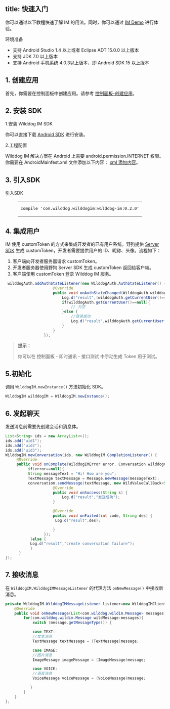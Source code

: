 
title: 快速入门
---

你可以通过以下教程快速了解 IM 的用法。同时，你可以通过 [IM Demo](https://github.com/WildDogTeam/demo-android-wilddogim) 进行体验。

<div class="env">
    <p class="env-title">环境准备</p>
    <ul>
        <li>支持 Android Studio 1.4 以上或者 Eclipse ADT 15.0.0 以上版本</li>
        <li>支持 JDK 7.0 以上版本</li>
        <li>支持 Android 手机系统 4.0.3以上版本，即 Android SDK 15 以上版本</li>
    </ul>
</div>

## 1. 创建应用

首先，你需要在控制面板中创建应用。请参考 [控制面板-创建应用](/console/creat.html)。

## 2. 安装 SDK

1.安装 Wilddog IM SDK

你可以直接下载 <a href='#' class='im-android-download' target="_blank">Android SDK</a> 进行安装。

2.工程配置

Wilddog IM 解决方案在 Android 上需要 android.permission.INTERNET 权限。你需要在 AndroidMainfest.xml 文件添加以下内容：
[xml 添加内容](https://cdn.wilddog.com/docs/android/android-xml.html)。


## 3. 引入SDK

引入SDK

<figure class="highlight java"><table><tbody><tr><td class="code"><pre><div class="line">compile <span class="string">'com.wilddog.wilddogim:wilddog-im:0.2.0'</span></div></pre></td></tr></tbody></table></figure>


## 4. 集成用户

IM 使用 customToken 的方式来集成开发者的已有用户系统。野狗提供 [Server SDK](/guide/auth/server/server.html) 生成 customToken，开发者需要提供用户的 ID、昵称、头像。流程如下：
1. 客户端向开发者服务器请求 customToken。
2. 开发者服务器使用野狗 Server SDK 生成 customToken 返回给客户端。
3. 客户端使用 customToken 登录 Wilddog IM 服务。

```java
 wilddogAuth.addAuthStateListener(new WilddogAuth.AuthStateListener() {
                     @Override
                     public void onAuthStateChanged(WilddogAuth wilddogAuth) {
                         Log.d("result",(wilddogAuth.getCurrentUser()==null)+"");
                         if(wilddogAuth.getCurrentUser()==null){
                             // 为空
                         }else {
                             //登录成功
                             Log.d("result",wilddogAuth.getCurrentUser().getUid());
                         }
                     }
                 });

```
<blockquote class="notice">
  <p><strong>提示：</strong></p>
  你可以在 控制面板 - 即时通讯 - 接口测试 中手动生成 Token 用于测试。
</blockquote> 

## 5.初始化

调用 `WilddogIM.newInstance()` 方法初始化 SDK。

```java
WilddogIM wilddogIM = WilddogIM.newInstance();
```

## 6. 发起聊天

发送消息前需要先创建会话和消息体。
```java
List<String> ids = new ArrayList<>();
ids.add("uid1");
ids.add("uid2");
ids.add("uid3");
WilddogIM.newConversation(ids, new WilddogIM.CompletionListener() {
     @Override
     public void onComplete(WilddogIMError error, Conversation wilddogConversation) {
          if(error==null){
          String messageText = "Hi! How are you";
          TextMessage textMessage = Message.newMessage(messageText);
          conversation.sendMessage(textMessage, new WildValueCallBack<String>() {
                     @Override
                     public void onSuccess(String s) {
                         Log.d("result","发送成功");
                     }

                     @Override
                     public void onFailed(int code, String des) {
                      Log.d("result",des);

                     }
                 });
           }else {
           Log.d("result","create conversation failure");
           }
      }
});
```
## 7. 接收消息

在 `WilddogIM.WilddogIMMessageListener` 的代理方法 `onNewMessage()` 中接收新消息。

```java
private WilddogIM.WilddogIMMessageListener listener=new WilddogIMClient.WilddogIMMessageListener() {
    @Override
    public void onNewMessage(List<com.wilddog.wildim.Message> messages) {
        for(com.wilddog.wildim.Message wildMessage:messages){
            switch (message.getMessageType()) {

            case TEXT:
            //文本消息
            TextMessage textMessage = (TextMessage)message;

            case IMAGE:
            //图片消息
            ImageMessage imageMessage = (ImageMessage)message;

            case VOICE:
            //语音消息
            VoiceMessage voiceMessage = (VoiceMessage)message;

           }
        }
    }
};
```

